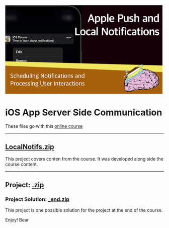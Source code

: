 <img src="https://github.com/bearc0025/onlineCourses/blob/main/Notifs/icon.png?raw=true" alt="iOS Push and Local Notifications" style="width:500px;"/>

# iOS App Server Side Communication

These files go with this [online course]()

<hr/>

## [LocalNotifs.zip](https://github.com/bearc0025/onlineCourses/raw/main/Notifs/LocalNotifs.zip)

This project covers conten from the course. It was developed along side the course content.

<hr/>

## Project: [.zip](https://github.com/bearc0025/onlineCourses/raw/main/Notifs/.zip)

### Project Solution: [_end.zip](https://github.com/bearc0025/onlineCourses/raw/main/Notifs/_end.zip)

This project is one possible solution for the project at the end of the course. 

Enjoy!
Bear

